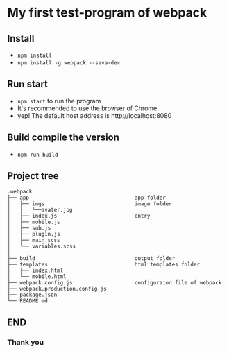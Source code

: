 # My first test-program of webpack

## Install
* `npm install`
* `npm install -g webpack --sava-dev`

## Run start
* `npm start` to run the program
* It's recommended to use the browser of Chrome
* yep! The default host address is http://localhost:8080

## Build compile the version
* `npm run build`

## Project tree
```
.webpack
├── app                                  app folder
│   ├── imgs                             image folder
│   │   └──avater.jpg
│   ├── index.js                         entry
│   ├── mobile.js
│   ├── sub.js
│   ├── plugin.js
│   ├── main.scss
│   └── variables.scss          
│ 
├── build                                output folder
├── templates                            html templates folder
│   ├── index.html
│   └── mobile.html     
├── webpack.config.js                    configuraion file of webpack                
├── webpack.production.config.js                                 
├── package.json                              
└── README.md
```

## END
### Thank you
